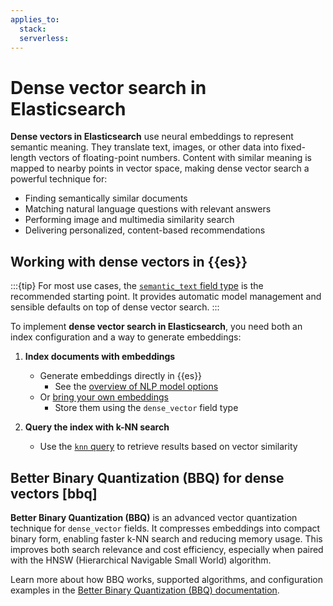 ```yaml
---
applies_to:
  stack:
  serverless:
---
```

# Dense vector search in Elasticsearch

**Dense vectors in Elasticsearch** use neural embeddings to represent semantic meaning. They translate text, images, or other data into fixed-length vectors of floating-point numbers. Content with similar meaning is mapped to nearby points in vector space, making dense vector search a powerful technique for:

- Finding semantically similar documents  
- Matching natural language questions with relevant answers  
- Performing image and multimedia similarity search  
- Delivering personalized, content-based recommendations  

## Working with dense vectors in {{es}}

:::{tip}
For most use cases, the [`semantic_text` field type](../semantic-search/semantic-search-semantic-text.md) is the recommended starting point. It provides automatic model management and sensible defaults on top of dense vector search.
:::

To implement **dense vector search in Elasticsearch**, you need both an index configuration and a way to generate embeddings:

1. **Index documents with embeddings**  
   - Generate embeddings directly in {{es}}  
     - See the [overview of NLP model options](../semantic-search.md#using-nlp-models)  
   - Or [bring your own embeddings](bring-own-vectors.md)  
     - Store them using the `dense_vector` field type  

2. **Query the index with k-NN search**  
   - Use the [`knn` query](knn.md) to retrieve results based on vector similarity  

## Better Binary Quantization (BBQ) for dense vectors [bbq]

**Better Binary Quantization (BBQ)** is an advanced vector quantization technique for `dense_vector` fields. It compresses embeddings into compact binary form, enabling faster k-NN search and reducing memory usage. This improves both search relevance and cost efficiency, especially when paired with the HNSW (Hierarchical Navigable Small World) algorithm.

Learn more about how BBQ works, supported algorithms, and configuration examples in the [Better Binary Quantization (BBQ) documentation](https://www.elastic.co/docs/reference/elasticsearch/index-settings/bbq).
